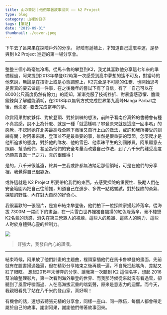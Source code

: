 ```yaml
---
title: 山の筆記｜他們帶著故事回來 —— k2 Project
type: blog
category: 山裡的日子
tags: [筆記]
date: "2019-09-01"
thumbnail: ./cover.jpeg
---
```


下午去了呂果果在探險戶外的分享。
好險有遞補上，才知道自己這麼幸運，是參與到 k2 Project 巡迴的第一場分享會。

---

整整三個小時毫無冷場，從馬卡魯的攀登到K2，我尤其喜歡他分享這七年來的準備經過，阿果提到2013年攀登G2時第一次感受到高中夢想的遙不可及，對當時的他來說，無論是在技術上或是心態調整上，K2完全是不可能的任務、也開始思考是否真的要去做這一件事，在之後幾年的嘗試下有了自信，有了「自己可以在8000公尺高度仍然有餘力」的認知，漸漸克服了技術挫折、對暴露感恐懼、膽識鍛鍊與了解體能消耗，在2018年以無氧方式完成世界第九高峰Nanga Parbat之後，他決定─要去完成當年的夢。


欣賞阿果對於夥伴、對於登頂、對於訓練的想法，前陣子看南谷真鈴的書總會有種不真實感，說不上為什麼、就是一種「就這樣嗎？攀登原來就是這麼一回事嗎」的感覺，不認同她在北美最高峰全隊下撤後又自行上山的做法，或許和我所接受的訓練有關；對阿果來說，登頂並不是最重要的事，雖然是很重要的環節，怎麼爬才是他所追求的態度，對於他的隊友、他的雪巴、他素昧平生的別國隊員，阿果願意去照顧、幫助他們、甚至為他們的安全考量而改變自己作法，到了八千米的難受高度仍願意貢獻一己之力，真的很難得！

是的，八千米很遙遠，終其一生我或許都無法踏足那個領域，可是在他們的分享裡，我覺得自己很靠近。

或許這就是 K2 Project 所要帶給我們的東西，去感受探險的重要性、鼓勵人們在安全範圍內把自己往前推，知道自己在進步、多做一點點嘗試，對於探險的勇氣、探險的野性、內在對大自然的好奇心。

我很喜歡的一張照片，是宣布結束攀登後，他們拍下一位探險家揚起降落傘，從海拔 7300M 一躍而下的畫面，在一片雪白世界裡獨自飄揚的紅色降落傘，毫不棧戀K2名氣的誘惑，消失在第三營眾人的視線，這些人的膽識、這些人的魄力、這些人對於身體與心靈的控制力。

![](https://i.imgur.com/zqpCPZ8.jpg)

> 好強大，我發自內心的讚嘆。

---

結束時候，阿果放了他們計畫的主題曲，裡頭穿插他們在馬卡魯攀登的畫面，先前就有在臉書掃過幾遍，但在精彩分享結束之後再聽一遍，不自覺抿起嘴角、差點又紅了眼眶。
想起2015年末博弈的分享、讓我第一次聽到 K2 這個名字，想起 2016 幫泊瑜整理影片，第一次看到海外攀登的世界、而我那時候從來就沒有看過雪，卻聽到了風雪呼嘯而過、人在高海拔沉重的喘氣聲，原來是意志力的迴響。而今天，我親眼看見了站在八千米的登山家，真好啊！

有機會的話，還想去聽張元植的分享會，同樣一座山、同一隊伍，每個人都會帶走屬於自己的故事，謝謝阿果，謝謝他們帶著故事回來。

